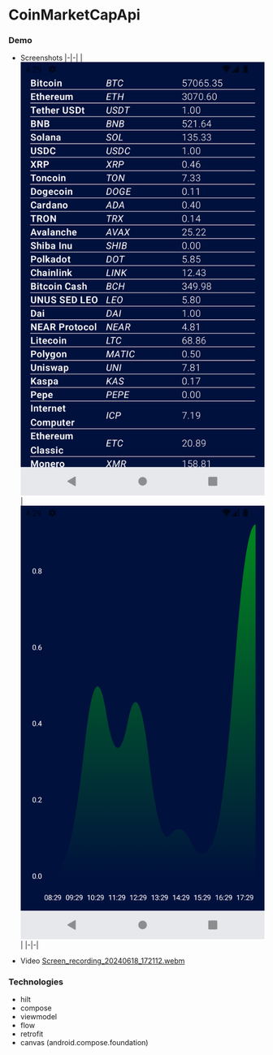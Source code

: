 # CoinMarketCapApi

### Demo
* Screenshots
|-|-|
|![screen1.png](screenshots%2Fscreen1.png)|![screen2.png](screenshots%2Fscreen2.png)| 
|-|-|

* Video
[Screen_recording_20240618_172112.webm](https://github.com/jess0507/CoinMarketCapApiApp/assets/5594453/55791626-85ef-4696-bbe5-d8167d301c11)

### Technologies
- hilt
- compose
- viewmodel
- flow
- retrofit
- canvas 
  (android.compose.foundation)
